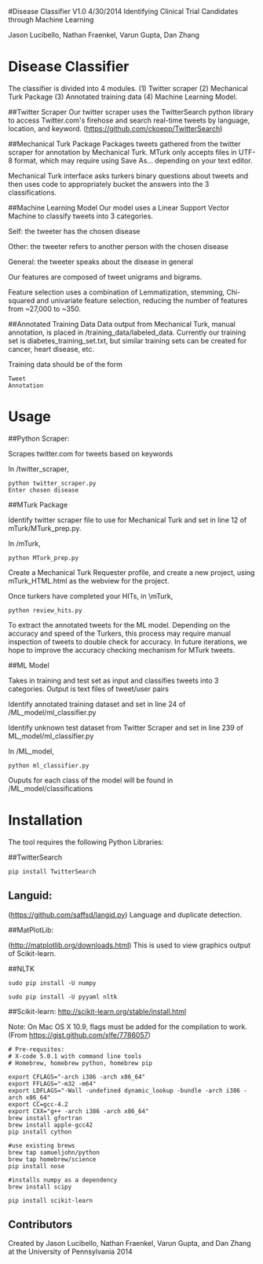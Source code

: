 #Disease Classifier V1.0 4/30/2014
Identifying Clinical Trial Candidates through Machine Learning

Jason Lucibello, Nathan Fraenkel, Varun Gupta, Dan Zhang


# Disease Classifier
The classifier is divided into 4 modules.
(1) Twitter scraper
(2) Mechanical Turk Package
(3) Annotated training data
(4) Machine Learning Model.

##Twitter Scraper
Our twitter scraper uses the TwitterSearch python library to access Twitter.com's firehose and search real-time tweets by language, location, and keyword. (https://github.com/ckoepp/TwitterSearch)

##Mechanical Turk Package
Packages tweets gathered from the twitter scraper for annotation by Mechanical Turk. MTurk only accepts files in UTF-8 format, which may require using Save As... depending on your text editor.

Mechanical Turk interface asks turkers binary questions about tweets and then uses code to appropriately bucket the answers into the 3 classifications.

##Machine Learning Model
Our model uses a Linear Support Vector Machine to classify tweets into 3 categories.


Self: the tweeter has the chosen disease

Other: the tweeter refers to another person with the chosen disease

General: the tweeter speaks about the disease in general



Our features are composed of tweet unigrams and bigrams.

Feature selection uses a combination of Lemmatization, stemming, Chi-squared and univariate feature selection, reducing the number of features from ~27,000 to ~350.

##Annotated Training Data
Data output from Mechanical Turk, manual annotation, is placed in /training_data/labeled_data. Currently our training set is diabetes_training_set.txt, but similar training sets can be created for cancer, heart disease, etc.

Training data should be of the form

	Tweet
	Annotation

# Usage
##Python Scraper: 

Scrapes twitter.com for tweets based on keywords

In /twitter_scraper, 

 	python twitter_scraper.py
	Enter chosen disease

##MTurk Package

Identify twitter scraper file to use for Mechanical Turk and set in line 12 of mTurk/MTurk_prep.py.

In /mTurk,

	python MTurk_prep.py

Create a Mechanical Turk Requester profile, and create a new project, using mTurk_HTML.html as the webview for the project.

Once turkers have completed your HITs, in \mTurk,

	python review_hits.py

To extract the annotated tweets for the ML model. Depending on the accuracy and speed of the Turkers, this process may require manual inspection of tweets to double check for accuracy. In future iterations, we hope to improve the accuracy checking mechanism for MTurk tweets.

##ML Model

Takes in training and test set as input and classifies tweets into 3 categories. Output is text files of tweet/user pairs

Identify annotated training dataset and set in line 24 of /ML_model/ml_classifier.py

Identify unknown test dataset from Twitter Scraper and set in line 239 of ML_model/ml_classifier.py

In /ML_model,

	python ml_classifier.py

Ouputs for each class of the model will be found in /ML_model/classifications

# Installation
The tool requires the following Python Libraries:

##TwitterSearch

	pip install TwitterSearch

## Languid: 

(https://github.com/saffsd/langid.py) Language and duplicate detection.

##MatPlotLib: 

(http://matplotlib.org/downloads.html) This is used to view graphics output of Scikit-learn.

##NLTK

	sudo pip install -U numpy
	
	sudo pip install -U pyyaml nltk

##Scikit-learn: http://scikit-learn.org/stable/install.html

Note: On Mac OS X 10.9, flags must be added for the compilation to work.
(From https://gist.github.com/xlfe/7786057)
	
	# Pre-requsites:
	# X-code 5.0.1 with command line tools
	# Homebrew, homebrew python, homebrew pip
	 
	export CFLAGS="-arch i386 -arch x86_64"
	export FFLAGS="-m32 -m64"
	export LDFLAGS="-Wall -undefined dynamic_lookup -bundle -arch i386 -arch x86_64"
	export CC=gcc-4.2
	export CXX="g++ -arch i386 -arch x86_64"
	brew install gfortran
	brew install apple-gcc42
	pip install cython
	 
	#use existing brews
	brew tap samueljohn/python
	brew tap homebrew/science
	pip install nose
	 
	#installs numpy as a dependency
	brew install scipy
	 
	pip install scikit-learn

## Contributors
Created by Jason Lucibello, Nathan Fraenkel, Varun Gupta, and Dan Zhang at the University of Pennsylvania 2014

